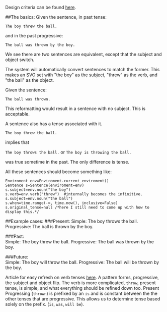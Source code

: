 Design criteria can be found [here](https://github.com/Sheyne/comprehend/wiki "On the wiki").

##The basics:
Given the sentence, in past tense:

	The boy threw the ball.

and in the past progressive:
	
	The ball was thrown by the boy.
	
We see there are two sentences are equivalent, except that the subject and object switch.

The system will automatically convert sentences to match the former. This makes an SVO set with "the boy" as the subject, "threw" as the verb, and "the ball" as the object.

Given the sentence:

	The ball was thrown.

This reformatting would result in a sentence with no subject. This is acceptable.

A sentence also has a tense associated with it. 

	The boy threw the ball.
	
implies that

`The boy throws the ball.` or `The boy is throwing the ball.`
	
was true sometime in the past. The only difference is tense.

All these sentences should become something like:

	Enviroment env=Enviroment.current_enviroment()
	Sentence s=Sentence(enviroment=env)
	s.subject=env.noun("the boy")
	s.verb=env.verb("threw")  #internally becomes the infinitive.
	s.subject=env.noun("the ball")
	s.when=time.range(-∞, time.now(), inclusive=False)
	s.original_tense=null /*here I still need to come up with how to display this.*/


##Example cases:
###Present:
	Simple:			The boy throws the ball.
	Progressive:	The ball is thrown by the boy.

###Past:	
	Simple:			The boy threw the ball.
	Progressive:	The ball was thrown by the boy.

###Future:	
	Simple:			The boy will throw the ball.
	Progressive:	The ball will be thrown by the boy.

Article for easy refresh on verb tenses [here](http://leo.stcloudstate.edu/grammar/tenses.html).
A pattern forms, progressive, the subject and object flip. The verb is more complicated, `throw`, present tense, is simple, and what everything should be refined down too. Present Progressing (`thrown`) is prefixed by an `is` and is constant between the the other tenses that are progressive. This allows us to determine tense based solely on the prefix. (`is`, `was`, `will be`).